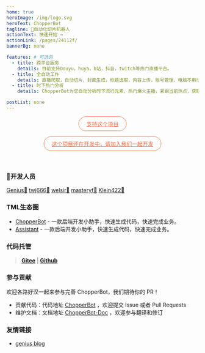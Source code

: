 ```yaml
---
home: true
heroImage: /img/logo.svg
heroText: ChopperBot
tagline: 🤖自动化切片机器人
actionText: 快速开始 →
actionLink: /pages/24112f/
bannerBg: none

features: # 可选的
  - title: 跨平台服务
    details: 目前支持Douyu，huya，b站，抖音，twitch等热门直播平台。
  - title: 全自动工作
    details: 直播爬取，自动切片，封面生成，标题选取，内容上传，账号管理，电脑不用动，ChopperBot全自动。
  - title: 时下热门分析
    details: ChopperBot为您自动分析时下流行元素，热门爆火主播，紧跟当前热点，获取最新直播内容。

postList: none
---
```


<p align="center">
  <a class="become-sponsor" href="/pages/4fedc2">支持这个项目</a>
</p>
<p align="center">
<a class="become-sponsor" href="https://github.com/Geniusay/ChopperBot">这个项目还在开发中，请加入我们一起开发</a>
</p>
<style>
  .become-sponsor{
    padding: 8px 20px;
    display: inline-block;
    color: #ef6d48;
    border-radius: 30px;
    box-sizing: border-box;
    border: 1px solid #ef6d48;
  }
</style>

<br/>

### 🤡开发人员

[Genius🤡](https://github.com/Geniusay)
[twj666🤡](https://github.com/tmlgenius)
[welsir🤡](https://github.com/tmlgenius)
[masteryf🤡](https://github.com/masteryf)
[Klein422🤡](https://github.com/Klein422)


### TML生态圈

- [ChopperBot](https://github.com/Geniusay/ChopperBot) - 一款后端开发小助手，快速生成代码，快速完成业务。
- [Assistant](https://github.com/Geniusay/Assistant) - 一款后端开发小助手，快速生成代码，快速完成业务。

### 代码托管

> **[Gitee](https://gitee.com/sbg-genius/ChopperBot)** | **[Github](https://github.com/Geniusay/ChopperBot)**

### 参与贡献

欢迎各路好汉一起来参与完善 ChopperBot，我们期待你的 PR！

- 贡献代码：代码地址 [ChopperBot](https://github.com/Geniusay/ChopperBot) ，欢迎提交 Issue 或者 Pull Requests
- 维护文档：文档地址 [ChopperBot-Doc](https://github.com/Geniusay/ChopperBot-Doc/) ，欢迎参与翻译和修订


### 友情链接
- [genius blog](https://969025903.github.io/)
